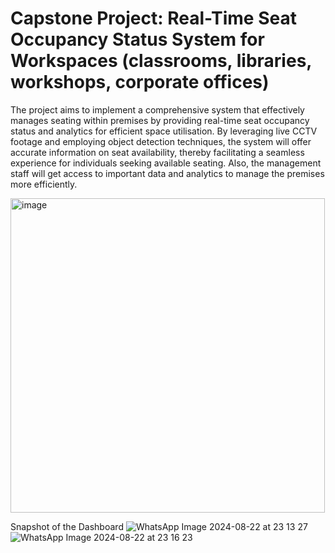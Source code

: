 # Capstone Project: Real-Time Seat Occupancy Status System for Workspaces (classrooms, libraries, workshops, corporate offices)
The project aims to implement a comprehensive system that effectively manages seating within premises by providing real-time seat occupancy status and analytics for efficient space utilisation. By leveraging live CCTV footage and employing object detection techniques, the system will offer accurate information on seat availability, thereby facilitating a seamless experience for individuals seeking available seating. Also, the management staff will get access to important data and analytics to manage the premises more efficiently.

<img width="503" alt="image" src="https://github.com/user-attachments/assets/20e01c39-06ac-4d46-a105-87876830cf0d">

Snapshot of the Dashboard
![WhatsApp Image 2024-08-22 at 23 13 27](https://github.com/user-attachments/assets/4e657c40-d247-47ba-9036-e4d5d3c8a849)
![WhatsApp Image 2024-08-22 at 23 16 23](https://github.com/user-attachments/assets/476c6e0d-2978-4b49-ae04-93439cafaa7a)
